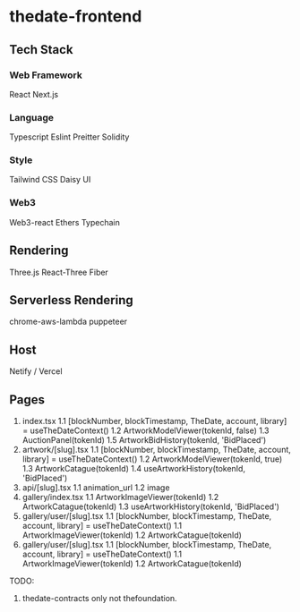 # thedate-frontend

## Tech Stack

### Web Framework 
React 
Next.js

### Language
Typescript
Eslint
Preitter
Solidity

### Style
Tailwind CSS
Daisy UI 

### Web3
Web3-react
Ethers 
Typechain

## Rendering
Three.js
React-Three Fiber

## Serverless Rendering
chrome-aws-lambda
puppeteer

## Host 
Netify / Vercel 

## 

## Pages

1. index.tsx
  1.1 [blockNumber, blockTimestamp, TheDate, account, library] = useTheDateContext() 
  1.2 ArtworkModelViewer(tokenId, false) 
  1.3 AuctionPanel(tokenId)
  1.5 ArtworkBidHistory(tokenId, 'BidPlaced')
2. artwork/[slug].tsx
  1.1 [blockNumber, blockTimestamp, TheDate, account, library] = useTheDateContext() 
  1.2 ArtworkModelViewer(tokenId, true) 
  1.3 ArtworkCatague(tokenId)
  1.4 useArtworkHistory(tokenId, 'BidPlaced')
3. api/[slug].tsx
  1.1 animation_url	
  1.2 image
4. gallery/index.tsx
  1.1 ArtworkImageViewer(tokenId)
  1.2 ArtworkCatague(tokenId)
  1.3 useArtworkHistory(tokenId, 'BidPlaced')
5. gallery/user/[slug].tsx
  1.1 [blockNumber, blockTimestamp, TheDate, account, library] = useTheDateContext() 
  1.1 ArtworkImageViewer(tokenId)
  1.2 ArtworkCatague(tokenId)
6. gallery/user/[slug].tsx
  1.1 [blockNumber, blockTimestamp, TheDate, account, library] = useTheDateContext() 
  1.1 ArtworkImageViewer(tokenId)
  1.2 ArtworkCatague(tokenId)


TODO:
1. thedate-contracts only not thefoundation. 
